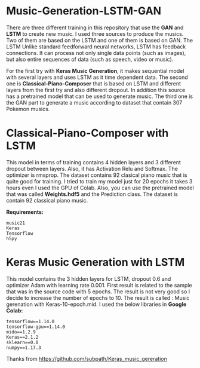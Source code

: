 # Music-Generation-LSTM-GAN

There are three different training in this repository that use the **GAN** and **LSTM** to create new music. I used three sources to produce the
musics. Two of them are based on the LSTM and one of them is based on GAN. The LSTM Unlike standard
feedforward neural networks, LSTM has feedback connections. It can process not only single data points (such
as images), but also entire sequences of data (such as speech, video or music). 

For the first try with **Keras
Music Generation**, it makes sequential model with several layers and uses LSTM as it time dependent data.
The second one is **Classical-Piano-Composer** that is based on LSTM and different layers from the first try
and also different dropout. In addition this source has a pretrained model that can be used to generate music.
The third one is the GAN part to generate a music according to dataset that contain 307 Pokemon musics.

# Classical-Piano-Composer with LSTM
This model in terms of training contains 4 hidden layers and 3 different dropout between layers. Also, it has
Activation Relu and Softmax. The optimizer is rmsprop. The dataset contains 92 clasical piano music that is
quite good for training.
I tried to train my model just for 20 epochs it takes 3 hours even I used
the GPU of Colab. Also, you can use the pretrained model that was called **Weights.hdf5** and the Prediction class. The
dataset is contain 92 classical piano music.

**Requirements:**
```
music21
Keras
Tensorflow
h5py
```

# Keras Music Generation with LSTM
This model contains the 3 hidden layers for LSTM, dropout 0.6 and optimizer Adam with learning rate 0.001.
First result is related to the sample that was in the source code with 5 epochs. 
The result is not very good so I decide to increase the number of epochs to 10. The result is called : Music
gerenation with Keras-10-epoch.mid.
I used the below libraries in **Google Colab:**

```
tensorflow==1.14.0
tensorflow-gpu==1.14.0
mido==1.2.9
Keras==2.1.2
sklearn==0.0
numpy==1.17.3
```
Thanks from https://github.com/subpath/Keras_music_gereration



